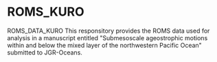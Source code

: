 # ROMS_KURO
ROMS_DATA_KURO
This responsitory provides the ROMS data used for analysis in a manuscript entitled "Submesoscale ageostrophic motions within and below the mixed layer of the northwestern Pacific Ocean" submitted to JGR-Oceans.
